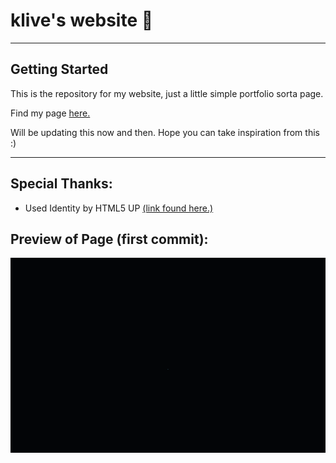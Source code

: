 # klive's website 🥔

-------------------------------------------------------------------------------------------------------------------------
## Getting Started

This is the repository for my website, just a little simple portfolio sorta page.

Find my page [here.](https://klive.co.uk/)

Will be updating this now and then. Hope you can take inspiration from this :)

-------------------------------------------------------------------------------------------------------------------------
## Special Thanks:

* Used Identity by HTML5 UP [(link found here.)](https://html5up.net/)

## Preview of Page (first commit):
![preview](preview.gif)